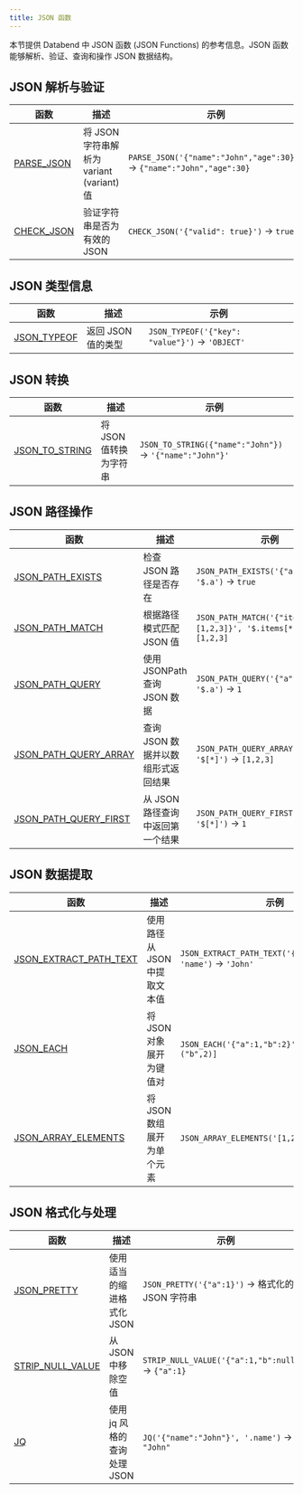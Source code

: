 ```yaml
---
title: JSON 函数
---
```


本节提供 Databend 中 JSON 函数 (JSON Functions) 的参考信息。JSON 函数能够解析、验证、查询和操作 JSON 数据结构。

## JSON 解析与验证

| 函数 | 描述 | 示例 |
|----------|-------------|---------|
| [PARSE_JSON](parse-json) | 将 JSON 字符串解析为 variant (variant) 值 | `PARSE_JSON('{"name":"John","age":30}')` → `{"name":"John","age":30}` |
| [CHECK_JSON](check-json) | 验证字符串是否为有效的 JSON | `CHECK_JSON('{"valid": true}')` → `true` |

## JSON 类型信息

| 函数 | 描述 | 示例 |
|----------|-------------|---------|
| [JSON_TYPEOF](json-typeof) | 返回 JSON 值的类型 | `JSON_TYPEOF('{"key": "value"}')` → `'OBJECT'` |

## JSON 转换

| 函数 | 描述 | 示例 |
|----------|-------------|---------|
| [JSON_TO_STRING](json-to-string) | 将 JSON 值转换为字符串 | `JSON_TO_STRING({"name":"John"})` → `'{"name":"John"}'` |

## JSON 路径操作

| 函数 | 描述 | 示例 |
|----------|-------------|---------|
| [JSON_PATH_EXISTS](json-path-exists) | 检查 JSON 路径是否存在 | `JSON_PATH_EXISTS('{"a":1}', '$.a')` → `true` |
| [JSON_PATH_MATCH](json-path-match) | 根据路径模式匹配 JSON 值 | `JSON_PATH_MATCH('{"items":[1,2,3]}', '$.items[*]')` → `[1,2,3]` |
| [JSON_PATH_QUERY](json-path-query) | 使用 JSONPath 查询 JSON 数据 | `JSON_PATH_QUERY('{"a":1,"b":2}', '$.a')` → `1` |
| [JSON_PATH_QUERY_ARRAY](json-path-query-array) | 查询 JSON 数据并以数组形式返回结果 | `JSON_PATH_QUERY_ARRAY('[1,2,3]', '$[*]')` → `[1,2,3]` |
| [JSON_PATH_QUERY_FIRST](json-path-query-first) | 从 JSON 路径查询中返回第一个结果 | `JSON_PATH_QUERY_FIRST('[1,2,3]', '$[*]')` → `1` |

## JSON 数据提取

| 函数 | 描述 | 示例 |
|----------|-------------|---------|
| [JSON_EXTRACT_PATH_TEXT](json-extract-path-text) | 使用路径从 JSON 中提取文本值 | `JSON_EXTRACT_PATH_TEXT('{"name":"John"}', 'name')` → `'John'` |
| [JSON_EACH](json-each) | 将 JSON 对象展开为键值对 | `JSON_EACH('{"a":1,"b":2}')` → `[("a",1),("b",2)]` |
| [JSON_ARRAY_ELEMENTS](json-array-elements) | 将 JSON 数组展开为单个元素 | `JSON_ARRAY_ELEMENTS('[1,2,3]')` → `1, 2, 3` |

## JSON 格式化与处理

| 函数 | 描述 | 示例 |
|----------|-------------|---------|
| [JSON_PRETTY](json-pretty) | 使用适当的缩进格式化 JSON | `JSON_PRETTY('{"a":1}')` → 格式化的 JSON 字符串 |
| [STRIP_NULL_VALUE](strip-null-value) | 从 JSON 中移除空值 | `STRIP_NULL_VALUE('{"a":1,"b":null}')` → `{"a":1}` |
| [JQ](jq) | 使用 jq 风格的查询处理 JSON | `JQ('{"name":"John"}', '.name')` → `"John"` |